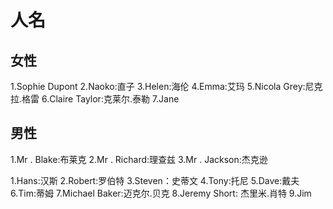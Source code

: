 # 人名

## 女性
1.Sophie Dupont
2.Naoko:直子
3.Helen:海伦
4.Emma:艾玛
5.Nicola Grey:尼克拉.格雷
6.Claire Taylor:克莱尔.泰勒
7.Jane

## 男性
1.Mr . Blake:布莱克
2.Mr . Richard:理查兹
3.Mr . Jackson:杰克逊


1.Hans:汉斯
2.Robert:罗伯特
3.Steven：史蒂文
4.Tony:托尼
5.Dave:戴夫
6.Tim:蒂姆
7.Michael Baker:迈克尔.贝克
8.Jeremy Short: 杰里米.肖特
9.Jim
